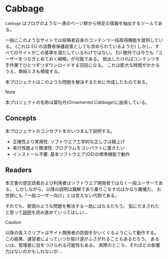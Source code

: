 # Cabbage

`Cabbage` はブログのような一連のページ群から特定の情報を抽出するツールである。

一般にこのようなサイトでは投稿者自身のコンテンツ一括取得機能を提供している。
(これは EU の消費者保護政策としても求められているようだ)
しかし、すべてのサイトがこの基準を満たしているわけではない。
EU 圏外では今でも「ユーザーをつなぎとめておく戦略」が可能である。
脱出したければコンテンツを手作業でひとつずつダウンロードする羽目になる。
これは膨大な時間がかかるうえ、単純ミスも頻発する。

本プロジェクトはこのような問題を解決するために作成したものである。

> [!NOTE]
> 本プロジェクトの名称は葉牡丹(_Ornamental Cabbage_)に由来している。

## Concepts

本プロジェクトのコンセプトをかいつまんで説明する。

- 正確性より実用性: ソフトウエア工学的な正しさは棚上げ
- 実行性能より簡潔性: プログラムをコンパクトに書きたい
- インストール不要: 基本ソフトウエア(OS)の標準機能で動作

## Readers

本文書の想定読者および利用者はソフトウエア開発者ではなく一般ユーザーである。
しかしながら、以降の説明は難解であり乗りこなすのはかなり難儀だ。
お世辞にも「一般ユーザー向け」とは言えない代物である。

それでも、冒頭のような問題を解決する一助にはなるだろう。
狐にだまされたと思って[説明](./QuickStart/index.md)を読み進めていってほしい...

> [!CAUTION]
> 以降の各スクリプトはサイト開発者の防御をかいくぐるようにして動作する。
> この結果、運営者によっていつか抜け道がふさがれることもあるだろう。
> あるいは、管理者に目をつけられる可能性もある。
> 実際のところ、それほどの影響力はないのかもしれないが...
